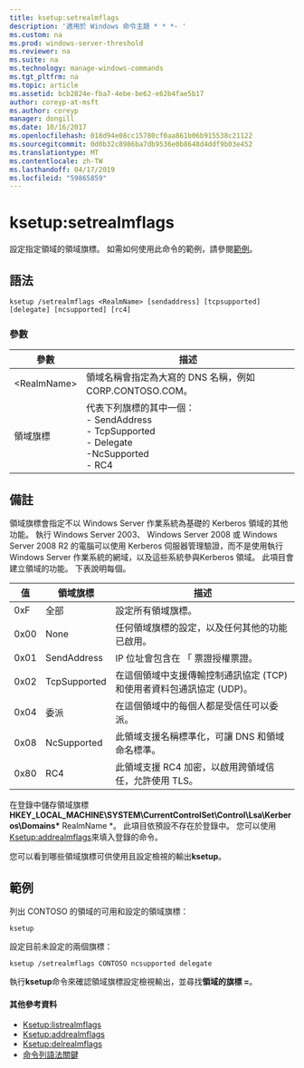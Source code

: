 ```yaml
---
title: ksetup:setrealmflags
description: '適用於 Windows 命令主題 * * *- '
ms.custom: na
ms.prod: windows-server-threshold
ms.reviewer: na
ms.suite: na
ms.technology: manage-windows-commands
ms.tgt_pltfrm: na
ms.topic: article
ms.assetid: bcb2824e-fba7-4ebe-be62-e62b4fae5b17
author: coreyp-at-msft
ms.author: coreyp
manager: dongill
ms.date: 10/16/2017
ms.openlocfilehash: 018d94e08cc15780cf0aa861b06b915538c21122
ms.sourcegitcommit: 0d0b32c8986ba7db9536e0b8648d4ddf9b03e452
ms.translationtype: MT
ms.contentlocale: zh-TW
ms.lasthandoff: 04/17/2019
ms.locfileid: "59865859"
---
```

# <a name="ksetupsetrealmflags"></a>ksetup:setrealmflags



設定指定領域的領域旗標。 如需如何使用此命令的範例，請參閱[範例](#BKMK_Examples)。

## <a name="syntax"></a>語法

```
ksetup /setrealmflags <RealmName> [sendaddress] [tcpsupported] [delegate] [ncsupported] [rc4]
```

### <a name="parameters"></a>參數

|參數|描述|
|---------|-----------|
|\<RealmName>|領域名稱會指定為大寫的 DNS 名稱，例如 CORP.CONTOSO.COM。|
|領域旗標|代表下列旗標的其中一個：</br>-   SendAddress</br>-   TcpSupported</br>-   Delegate</br>-NcSupported</br>-   RC4|

## <a name="remarks"></a>備註

領域旗標會指定不以 Windows Server 作業系統為基礎的 Kerberos 領域的其他功能。 執行 Windows Server 2003、 Windows Server 2008 或 Windows Server 2008 R2 的電腦可以使用 Kerberos 伺服器管理驗證，而不是使用執行 Windows Server 作業系統的網域，以及這些系統參與Kerberos 領域。 此項目會建立領域的功能。 下表說明每個。

|值|領域旗標|描述|
|-----|----------|-----------|
|0xF|全部|設定所有領域旗標。|
|0x00|None|任何領域旗標的設定，以及任何其他的功能已啟用。|
|0x01|SendAddress|IP 位址會包含在 「 票證授權票證。|
|0x02|TcpSupported|在這個領域中支援傳輸控制通訊協定 (TCP) 和使用者資料包通訊協定 (UDP)。|
|0x04|委派|在這個領域中的每個人都是受信任可以委派。|
|0x08|NcSupported|此領域支援名稱標準化，可讓 DNS 和領域命名標準。|
|0x80|RC4|此領域支援 RC4 加密，以啟用跨領域信任，允許使用 TLS。|

在登錄中儲存領域旗標**HKEY_LOCAL_MACHINE\SYSTEM\CurrentControlSet\Control\Lsa\Kerberos\Domains\*** RealmName *。 此項目依預設不存在於登錄中。 您可以使用[Ksetup:addrealmflags](ksetup-addrealmflags.md)來填入登錄的命令。

您可以看到哪些領域旗標可供使用且設定檢視的輸出**ksetup**。

## <a name="BKMK_Examples"></a>範例

列出 CONTOSO 的領域的可用和設定的領域旗標：
```
ksetup
```
設定目前未設定的兩個旗標：
```
ksetup /setrealmflags CONTOSO ncsupported delegate
```
執行**ksetup**命令來確認領域旗標設定檢視輸出，並尋找**領域的旗標 =**。

#### <a name="additional-references"></a>其他參考資料

-   [Ksetup:listrealmflags](ksetup-listrealmflags.md)
-   [Ksetup:addrealmflags](ksetup-addrealmflags.md)
-   [Ksetup:delrealmflags](ksetup-delrealmflags.md)
-   [命令列語法關鍵](command-line-syntax-key.md)